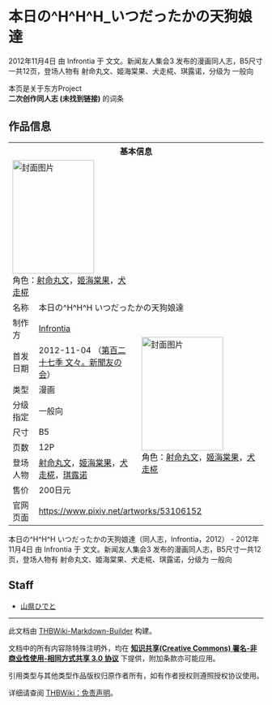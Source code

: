 # 本日の^H^H^H_いつだったかの天狗娘達

<!-- source html: G:\repos\THBWiki-Markdown-Builder\THBWikiMarkdown\Temp\main\d\d2\ns0%3A%E6%9C%AC%E6%97%A5%E3%81%AE%5EH%5EH%5EH_%E3%81%84%E3%81%A4%E3%81%A0%E3%81%A3%E3%81%9F%E3%81%8B%E3%81%AE%E5%A4%A9%E7%8B%97%E5%A8%98%E9%81%94.html -->

2012年11月4日 由 Infrontia 于 文文。新闻友人集会3 发布的漫画同人志，B5尺寸一共12页，登场人物有 射命丸文、姬海棠果、犬走椛、琪露诺，分级为 一般向

本页是关于东方Project  
 **二次创作同人志 (未找到链接)** 的词条
## 作品信息

<table><tbody><tr><th colspan="3">基本信息</th></tr><tr><td class="cover-artwork-mobile" colspan="2"><a href="./文件-本日の^H^H^H_いつだったかの天狗娘達封面.jpg.md" class="image" title="封面图片"><img alt="封面图片" src="https://upload.thwiki.cc/thumb/9/9f/%E6%9C%AC%E6%97%A5%E3%81%AE%5EH%5EH%5EH_%E3%81%84%E3%81%A4%E3%81%A0%E3%81%A3%E3%81%9F%E3%81%8B%E3%81%AE%E5%A4%A9%E7%8B%97%E5%A8%98%E9%81%94%E5%B0%81%E9%9D%A2.jpg/161px-%E6%9C%AC%E6%97%A5%E3%81%AE%5EH%5EH%5EH_%E3%81%84%E3%81%A4%E3%81%A0%E3%81%A3%E3%81%9F%E3%81%8B%E3%81%AE%E5%A4%A9%E7%8B%97%E5%A8%98%E9%81%94%E5%B0%81%E9%9D%A2.jpg" decoding="async" loading="lazy" width="161" height="224" srcset="https://upload.thwiki.cc/thumb/9/9f/%E6%9C%AC%E6%97%A5%E3%81%AE%5EH%5EH%5EH_%E3%81%84%E3%81%A4%E3%81%A0%E3%81%A3%E3%81%9F%E3%81%8B%E3%81%AE%E5%A4%A9%E7%8B%97%E5%A8%98%E9%81%94%E5%B0%81%E9%9D%A2.jpg/241px-%E6%9C%AC%E6%97%A5%E3%81%AE%5EH%5EH%5EH_%E3%81%84%E3%81%A4%E3%81%A0%E3%81%A3%E3%81%9F%E3%81%8B%E3%81%AE%E5%A4%A9%E7%8B%97%E5%A8%98%E9%81%94%E5%B0%81%E9%9D%A2.jpg 1.5x, https://upload.thwiki.cc/thumb/9/9f/%E6%9C%AC%E6%97%A5%E3%81%AE%5EH%5EH%5EH_%E3%81%84%E3%81%A4%E3%81%A0%E3%81%A3%E3%81%9F%E3%81%8B%E3%81%AE%E5%A4%A9%E7%8B%97%E5%A8%98%E9%81%94%E5%B0%81%E9%9D%A2.jpg/322px-%E6%9C%AC%E6%97%A5%E3%81%AE%5EH%5EH%5EH_%E3%81%84%E3%81%A4%E3%81%A0%E3%81%A3%E3%81%9F%E3%81%8B%E3%81%AE%E5%A4%A9%E7%8B%97%E5%A8%98%E9%81%94%E5%B0%81%E9%9D%A2.jpg 2x" data-file-width="860" data-file-height="1196"></a><div class="cover-char">角色：<a href="./射命丸文.md" title="射命丸文">射命丸文</a>，<a href="./姬海棠果.md" title="姬海棠果">姬海棠果</a>，<a href="./犬走椛.md" title="犬走椛">犬走椛</a></div></td>
</tr><tr><td class="label">名称</td><td colspan="2"> 本日の^H^H^H いつだったかの天狗娘達 </td></tr><tr><td class="label">制作方</td><td><a href="./Infrontia.md" title="Infrontia">Infrontia</a></td><td class="cover-artwork" rowspan="8" style="min-width:224px;"><a href="./文件-本日の^H^H^H_いつだったかの天狗娘達封面.jpg.md" class="image" title="封面图片"><img alt="封面图片" src="https://upload.thwiki.cc/thumb/9/9f/%E6%9C%AC%E6%97%A5%E3%81%AE%5EH%5EH%5EH_%E3%81%84%E3%81%A4%E3%81%A0%E3%81%A3%E3%81%9F%E3%81%8B%E3%81%AE%E5%A4%A9%E7%8B%97%E5%A8%98%E9%81%94%E5%B0%81%E9%9D%A2.jpg/161px-%E6%9C%AC%E6%97%A5%E3%81%AE%5EH%5EH%5EH_%E3%81%84%E3%81%A4%E3%81%A0%E3%81%A3%E3%81%9F%E3%81%8B%E3%81%AE%E5%A4%A9%E7%8B%97%E5%A8%98%E9%81%94%E5%B0%81%E9%9D%A2.jpg" decoding="async" loading="lazy" width="161" height="224" srcset="https://upload.thwiki.cc/thumb/9/9f/%E6%9C%AC%E6%97%A5%E3%81%AE%5EH%5EH%5EH_%E3%81%84%E3%81%A4%E3%81%A0%E3%81%A3%E3%81%9F%E3%81%8B%E3%81%AE%E5%A4%A9%E7%8B%97%E5%A8%98%E9%81%94%E5%B0%81%E9%9D%A2.jpg/241px-%E6%9C%AC%E6%97%A5%E3%81%AE%5EH%5EH%5EH_%E3%81%84%E3%81%A4%E3%81%A0%E3%81%A3%E3%81%9F%E3%81%8B%E3%81%AE%E5%A4%A9%E7%8B%97%E5%A8%98%E9%81%94%E5%B0%81%E9%9D%A2.jpg 1.5x, https://upload.thwiki.cc/thumb/9/9f/%E6%9C%AC%E6%97%A5%E3%81%AE%5EH%5EH%5EH_%E3%81%84%E3%81%A4%E3%81%A0%E3%81%A3%E3%81%9F%E3%81%8B%E3%81%AE%E5%A4%A9%E7%8B%97%E5%A8%98%E9%81%94%E5%B0%81%E9%9D%A2.jpg/322px-%E6%9C%AC%E6%97%A5%E3%81%AE%5EH%5EH%5EH_%E3%81%84%E3%81%A4%E3%81%A0%E3%81%A3%E3%81%9F%E3%81%8B%E3%81%AE%E5%A4%A9%E7%8B%97%E5%A8%98%E9%81%94%E5%B0%81%E9%9D%A2.jpg 2x" data-file-width="860" data-file-height="1196"></a><div class="cover-char">角色：<a href="./射命丸文.md" title="射命丸文">射命丸文</a>，<a href="./姬海棠果.md" title="姬海棠果">姬海棠果</a>，<a href="./犬走椛.md" title="犬走椛">犬走椛</a></div></td>
</tr><tr><td class="label">首发日期</td><td>2012-11-04&#160;（<a href="/展会作品列表?e=%E6%96%87%E6%96%87%E3%80%82%E6%96%B0%E9%97%BB%E5%8F%8B%E4%BA%BA%E9%9B%86%E4%BC%9A%233">第百二十七季 文々。新聞友の会</a>）</td></tr><tr><td class="label">类型</td><td>漫画</td></tr><tr><td class="label">分级指定</td><td>一般向</td></tr><tr><td class="label">尺寸</td><td>B5</td></tr><tr><td class="label">页数</td><td>12P</td></tr><tr><td class="label">登场人物</td><td><a href="./射命丸文.md" title="射命丸文">射命丸文</a>，<a href="./姬海棠果.md" title="姬海棠果">姬海棠果</a>，<a href="./犬走椛.md" title="犬走椛">犬走椛</a>，<a href="./琪露诺.md" title="琪露诺">琪露诺</a></td></tr><tr><td class="label">售价</td><td>200日元</td></tr>
<tr><td class="label">官网页面</td><td colspan="2"><a rel="nofollow" class="external free" href="https://www.pixiv.net/artworks/53106152">https://www.pixiv.net/artworks/53106152</a></td></tr></tbody></table>

本日の^H^H^H いつだったかの天狗娘達（同人志，Infrontia，2012） - 2012年11月4日 由 Infrontia 于 文文。新闻友人集会3 发布的漫画同人志，B5尺寸一共12页，登场人物有 射命丸文、姬海棠果、犬走椛、琪露诺，分级为 一般向
## Staff
- [山県ひでと](./山県ひでと.md)

  
  

  





---

此文档由 [THBWiki-Markdown-Builder](https://github.com/Delsin-Yu/THBWiki-Markdown-Builder) 构建。

文档中的所有内容除特殊注明外，均在 [**知识共享(Creative Commons) 署名-非商业性使用-相同方式共享 3.0 协议**](https://creativecommons.org/licenses/by-sa/3.0/deed.zh-hans) 下提供，附加条款亦可能应用。

引用类型与其他类型作品版权归原作者所有，如有作者授权则遵照授权协议使用。

详细请查阅 [THBWiki：免责声明](https://thbwiki.cc/THBWiki:%E5%85%8D%E8%B4%A3%E5%A3%B0%E6%98%8E)。

